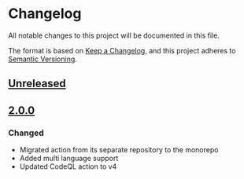 # Changelog

All notable changes to this project will be documented in this file.

The format is based on [Keep a Changelog](https://keepachangelog.com/en/1.0.0/),
and this project adheres to [Semantic Versioning](https://semver.org/spec/v2.0.0.html).

## [Unreleased]

## [2.0.0]

### Changed

- Migrated action from its separate repository to the monorepo
- Added multi language support
- Updated CodeQL action to v4

[Unreleased]: https://github.com/MetaMask/action-security-code-scanner/compare/v2.0.0...HEAD
[2.0.0]: https://github.com/MetaMask/action-security-code-scanner/releases/tag/v2.0.0

